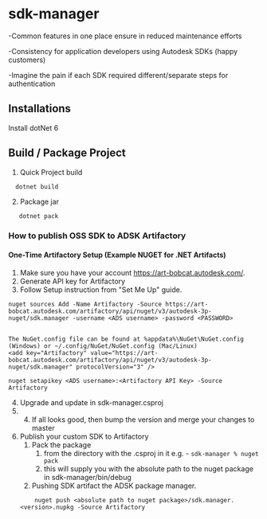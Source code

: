 # sdk-manager
-Common features in one place ensure in reduced maintenance efforts 

-Consistency for application developers using Autodesk SDKs (happy customers)

-Imagine the pain if each SDK required different/separate steps for authentication

## Installations
Install dotNet 6

## Build / Package Project
1. Quick Project build
```   
  dotnet build
```

2. Package jar
```   
   dotnet pack
```  

### How to publish OSS SDK to ADSK Artifactory
#### One-Time Artifactory Setup (Example NUGET for .NET Artifacts)
1. Make sure you have your account https://art-bobcat.autodesk.com/.
2. Generate API key for Artifactory
3. Follow Setup instruction from "Set Me Up" guide.
```    
nuget sources Add -Name Artifactory -Source https://art-bobcat.autodesk.com/artifactory/api/nuget/v3/autodesk-3p-nuget/sdk.manager -username <ADS username> -password <PASSWORD>   


The NuGet.config file can be found at %appdata%\NuGet\NuGet.config (Windows) or ~/.config/NuGet/NuGet.config (Mac/Linux)
<add key="Artifactory" value="https://art-bobcat.autodesk.com/artifactory/api/nuget/v3/autodesk-3p-nuget/sdk.manager" protocolVersion="3" />

nuget setapikey <ADS username>:<Artifactory API Key> -Source Artifactory
```
4. Upgrade and update <Version> </Version> in sdk-manager.csproj 
5. 4. If all looks good, then bump the version and merge your changes to master
5. Publish your custom SDK to Artifactory
    1. Pack the package
        1. from the directory with the .csproj in it e.g. - `sdk-manager % nuget pack`
        2. this will supply you with the absolute path to the nuget package in sdk-manager/bin/debug
    2. Pushing SDK artifact the ADSK package manager.
    ```
        nuget push <absolute path to nuget package>/sdk.manager.<version>.nupkg -Source Artifactory
    ```